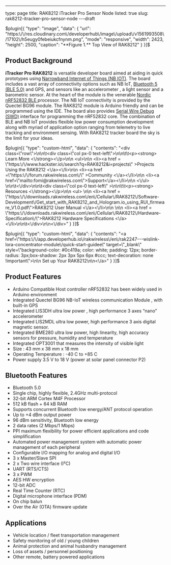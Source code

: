 ---
type: page
title: RAK8212 iTracker Pro Sensor Node
listed: true
slug: rak8212-itracker-pro-sensor-node
---draft

$plugin[{
    "type": "image",
    "data": {
        "url": "https:\/\/res.cloudinary.com\/developerhub\/image\/upload\/v1561993508\/17102\/h5eugy0febeiukcfnynm.png",
        "mode": "responsive",
        "width": 2423,
        "height": 2500,
        "caption": "**Figure 1.** Top View of RAK8212"
    }
}]$

## Product Background

**iTracker Pro RAK8212** is versatile developer board aimed at aiding in quick prototypes using [Narrowband Internet of Things (NB IOT)](https://en.wikipedia.org/wiki/Narrowband_IoT). The board includes a vast array of connectivity options  such as NB IoT, [Bluetooth 5 (BLE 5.0)](https://www.bluetooth.com/bluetooth-resources/bluetooth-5-go-faster-go-further/) and GPS, and sensors like an accelerometer , a light sensor and a barometric sensor. At the heart of the module is the venerable [Nordic nRF52832 BLE ](https://www.nordicsemi.com/Products/Low-power-short-range-wireless/nRF52832)processor. The NB IoT connectivity is provided by the Quectel BG96 module. The RAK8212 module is Arduino friendly and can be programmed using the IDE. The board also provides [Serial Wire Debug (SWD)](https://www.silabs.com/community/mcu/32-bit/knowledge-base.entry.html/2014/10/21/serial_wire_debugs-qKCT) interface for programming the nRF52832 core. The combination of BLE and NB IoT provides flexible low power consumption development along with myriad of application option ranging from telemetry to live tracking and environment sensing. With RAK8212 tracker board the sky is the limit for your ideas.

$plugin[{
    "type": "custom-html",
    "data": {
        "contents": "<div class=\"row\">\n\n\t<div class=\"col px-0 text-left\">\n\n\t\t<p><strong> Learn More <\/strong><\/p>\n\n                <ul>\n\n                      <li><a href = \"https:\/\/www.hackster.io\/search?q=RAK8212&i=projects\" >Projects Using the RAK8212 <\/a><\/li>\n\n                      <li><a href =\"https:\/\/forum.rakwireless.com\/\" >Community <\/a><\/li>\n\n                      <li><a href=\"mailto:fomi@rakwireless.com\">Support<\/a><\/li>\n\n               <\/ul>  \n\n\t<\/div>\n\n\t<div class=\"col px-0 text-left\" >\n\n\t\t<p><strong> Resources <\/strong><\/p>\n\n                    <ul> \n\n <li><a href = \"https:\/\/downloads.rakwireless.com\/en\/Cellular\/RAK8212\/Software-Development\/Get_start_with_RAK8212_and_Hologram.io_using_RUI_firmware_V1.0.pdf\">RAK8212 User Manual <\/a><\/li>\n\n                \n\n <li><a href = \"https:\/\/downloads.rakwireless.com\/en\/Cellular\/RAK8212\/Hardware-Specification\/\">RAK8212 Hardware Specifications <\/a> <\/li>\n\n\t<\/div>\n\n<\/div>"
    }
}]$

$plugin[{
    "type": "custom-html",
    "data": {
        "contents": "<a href=\"https:\/\/app.developerhub.io\/rakwireless\/en\/rak2247---wislink-lora-concentrator-module\/quick-start-guidee\" target=\"_blank\" style=\"background-color: #0c419a; color: white; padding: 12px; border-radius: 3px;box-shadow: 2px 3px 5px 6px #ccc; text-decoration: none !important\">\n\n    Set up Your RAK8212\n\n<\/a>"
    }
}]$

## Product Features

- Arduino Compatible Host controller nRF52832 has been widely used in Arduino environment
- Integrated Quectel BG96 NB-IoT wireless communication Module , with built-in GPS
- Integrated LIS3DH ultra low power , high performance 3 axes “nano” accelerometer
- Integrated LIS2MDL ultra low power, high performance 3 axis digital magnetic sensor.
- Integrated BME280 ultra low power, high linearity, high accuracy sensors for pressure, humidity and temperature
- Integrated OPT3001 that measures the intensity of visible light
- Size : 43 mm x 38 mm x 18 mm
- Operating Temperature : -40 C to +85 C
- Power supply 3.5 V to 18 V (power at solar panel connector P2)

## Bluetooth Features

- Bluetooth 5.0
- Single chip, highly flexible, 2.4GHz multi-protocol
- 32-bit ARM Cortex M4F Processor
- 512 kB flash + 64 kB RAM
- Supports concurrent Bluetooth low energy/ANT protocol operation
- Up to +4 dBm output power
- 96 dBm sensitivity, Bluetooth low energy
- 2 data rates (2 Mbps/1 Mbps)
- PPI maximum flexibility for power efficient applications and code simplification
- Automated power management system with automatic power management of each peripheral
- Configurable I/O mapping for analog and digital I/O
- 3 x Master/Slave SPI
- 2 x Two wire interface (I²C)
- UART (RTS/CTS)
- 3 x PWM
- AES HW encryption
- 12-bit ADC
- Real Time Counter (RTC)
- Digital microphone interface (PDM)
- On chip balun
- Over the Air (OTA) firmware update

## Applications

- Vehicle location / fleet transportation management
- Safety monitoring of old / young children
- Animal protection and animal husbandry management
- Loss of assets / personnel positioning
- Other remote, battery powered applications

